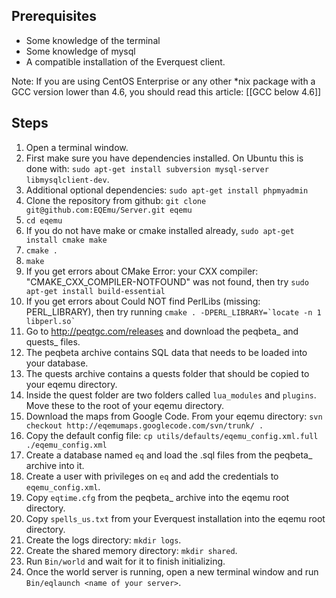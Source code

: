 Prerequisites
-------------

* Some knowledge of the terminal
* Some knowledge of mysql
* A compatible installation of the Everquest client.

Note:  If you are using CentOS Enterprise or any other *nix package with a GCC version lower than 4.6, you should read this article: [[GCC below 4.6]]

Steps
-----

1. Open a terminal window.
2. First make sure you have dependencies installed. On Ubuntu this is done with: `sudo apt-get install subversion mysql-server libmysqlclient-dev`.
3. Additional optional dependencies: `sudo apt-get install phpmyadmin`
4. Clone the repository from github: `git clone git@github.com:EQEmu/Server.git eqemu`
5. `cd eqemu`
6. If you do not have make or cmake installed already, `sudo apt-get install cmake make`
7. `cmake .`
8. `make`
9. If you get errors about CMake Error: your CXX compiler: "CMAKE_CXX_COMPILER-NOTFOUND" was not found, then try  `sudo apt-get install build-essential`
10. If you get errors about Could NOT find PerlLibs (missing: PERL_LIBRARY), then try running ``cmake . -DPERL_LIBRARY=`locate -n 1 libperl.so` ``
11. Go to http://peqtgc.com/releases and download the peqbeta_ and quests_ files.
12. The peqbeta archive contains SQL data that needs to be loaded into your database.
13. The quests archive contains a quests folder that should be copied to your eqemu directory.
14. Inside the quest folder are two folders called `lua_modules` and `plugins`. Move these to the root of your eqemu directory.
15. Download the maps from Google Code. From your eqemu directory: `svn checkout http://eqemumaps.googlecode.com/svn/trunk/ .`
16. Copy the default config file: `cp utils/defaults/eqemu_config.xml.full ./eqemu_config.xml`
17. Create a database named `eq` and load the .sql files from the peqbeta_ archive into it. 
18. Create a user with privileges on `eq` and add the credentials to `eqemu_config.xml`.
19. Copy `eqtime.cfg` from the peqbeta_ archive into the eqemu root directory.
20. Copy `spells_us.txt` from your Everquest installation into the eqemu root directory.
21. Create the logs directory: `mkdir logs`.
22. Create the shared memory directory: `mkdir shared`.
23. Run `Bin/world` and wait for it to finish initializing.
24. Once the world server is running, open a new terminal window and run `Bin/eqlaunch <name of your server>`.